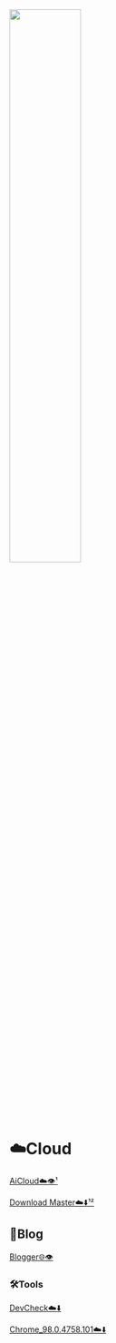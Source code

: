 <img src="https://cloud-cdn.yingyingying.xyz:2096/AICLOUD1664609148/dou_original_0_2_too_young_too_simple.gif" width="50%">

# ☁️Cloud

[AiCloud☁️👁️¹](https://cloud.yingyingying.xyz:2096)

[Download Master☁️⬇️¹](https://cloud.yingyingying.xyz:2087/downloadmaster/index.asp)[²](https://cloud-cdn.yingyingying.xyz:2087/downloadmaster/index.asp)

## 🛂Blog

[Blogger🌐👁️](https://ghs.yingyingying.xyz)

### 🛠️Tools

[DevCheck☁️⬇️](https://cloud-cdn.yingyingying.xyz:2096/AICLOUD979692360/DevCheck-Pro-v4.04_build_404-Mod.apk)

[Chrome_98.0.4758.101☁️⬇️](https://cloud-cdn.yingyingying.xyz:2096/AICLOUD2058924438/com.android.chrome_98.0.4758.101-475810123_minAPI24(arm64-v8a%2carmeabi-v7a))
